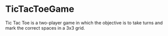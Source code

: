 # TicTacToeGame
Tic Tac Toe is a two-player game in which the objective is to take turns and mark the correct spaces in a 3x3 grid.
